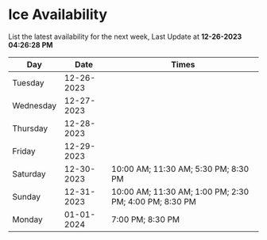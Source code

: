 # Ice Availability

List the latest availability for the next week, Last Update at **12-26-2023 04:26:28 PM**

| Day         | Date        | Times       |
| ----------- | ----------- | ----------- |
|Tuesday|12-26-2023||
|Wednesday|12-27-2023||
|Thursday|12-28-2023||
|Friday|12-29-2023||
|Saturday|12-30-2023|10:00 AM; 11:30 AM; 5:30 PM; 8:30 PM|
|Sunday|12-31-2023|10:00 AM; 11:30 AM; 1:00 PM; 2:30 PM; 4:00 PM; 8:30 PM|
|Monday|01-01-2024|7:00 PM; 8:30 PM|
